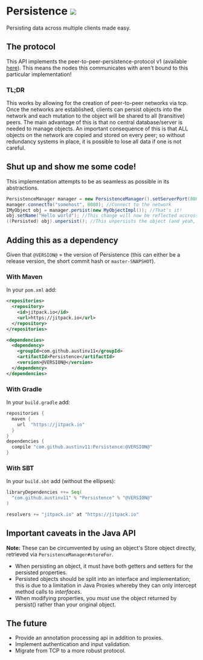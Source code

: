 # Persistence [![](https://jitpack.io/v/austinv11/Persistence.svg)](https://jitpack.io/#austinv11/Persistence)
Persisting data across multiple clients made easy.

## The protocol 
This API implements the peer-to-peer-persistence-protocol v1 (available 
[here](https://gist.github.com/austinv11/b91ada1d9f85e9ef3fdeb08952916c47)). This means the nodes this communicates with 
aren't bound to this particular implementation! 

### TL;DR 
This works by allowing for the creation of peer-to-peer networks via tcp. Once the networks are established, clients can 
persist objects into the network and each mutation to the object will be shared to all (transitive) peers. The main 
advantage of this is that no central database/server is needed to manage objects. An important consequence of this is 
that ALL objects on the network are copied and stored on every peer; so without redundancy systems in place, it is 
possible to lose all data if one is not careful. 

## Shut up and show me some code! 
This implementation attempts to be as seamless as possible in its abstractions. 
```java 
PersistenceManager manager = new PersistenceManager().setServerPort(8080); //Set up your node
manager.connectTo("somehost", 8080); //Connect to the network
IMyObject obj = manager.persist(new MyObjectImpl()); //That's it!
obj.setName("Hello world"); //This change will now be reflected accross all nodes!
((Persisted) obj).unpersist(); //This unpersists the object (and yeah, it now magically implements Persisted).
```

## Adding this as a dependency
Given that `@VERSION@` = the version of Persistence (this can either be a release version, the short commit hash or `master-SNAPSHOT`).
### With Maven
In your `pom.xml` add:
```xml
<repositories>
  <repository>
    <id>jitpack.io</id>
    <url>https://jitpack.io</url>
  </repository>
</repositories>

<dependencies>
  <dependency>
    <groupId>com.github.austinv11</groupId>
    <artifactId>Persistence</artifactId>
    <version>@VERSION@</version>
  </dependency>
</dependencies>
```
### With Gradle
In your `build.gradle` add: 
```groovy
repositories {
  maven {
    url  "https://jitpack.io"
  }
}
dependencies {
  compile "com.github.austinv11:Persistence:@VERSION@"
}
```
### With SBT
In your `build.sbt` add (without the ellipses):
```sbt
libraryDependencies ++= Seq(
  "com.github.austinv11" % "Persistence" % "@VERSION@"
)

resolvers += "jitpack.io" at "https://jitpack.io"
```

## Important caveats in the Java API
**Note:** These can be circumvented by using an object's Store object directly, retrieved via 
`PersistenceManager#storeFor`.
* When persisting an object, it must have both getters and setters for the persisted properties.
* Persisted objects should be split into an interface and implementation; this is due to a limitation in Java Proxies
whereby they can only intercept method calls to *interfaces*.
* When modifying properties, you *must* use the object returned by persist() rather than your original object.

## The future
* Provide an annotation processing api in addition to proxies.
* Implement authentication and input validation.
* Migrate from TCP to a more robust protocol. 

